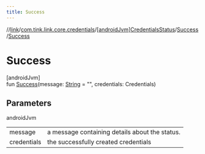 ```yaml
---
title: Success
---
```

//[link](../../../../index.html)/[com.tink.link.core.credentials](../../index.html)/[[androidJvm]CredentialsStatus](../index.html)/[Success](index.html)/[Success](-success.html)



# Success



[androidJvm]\
fun [Success](-success.html)(message: [String](https://kotlinlang.org/api/latest/jvm/stdlib/kotlin/-string/index.html) = &quot;&quot;, credentials: Credentials)



## Parameters


androidJvm

| | |
|---|---|
| message | a message containing details about the status. |
| credentials | the successfully created credentials |




